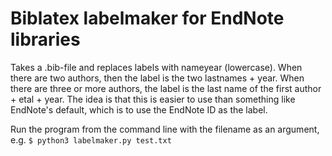 # Biblatex labelmaker for EndNote libraries
Takes a .bib-file and replaces labels with nameyear (lowercase). When there are two authors, then the label is the two lastnames + year. When there are three or more authors, the label is the last name of the first author + etal + year.
The idea is that this is easier to use than something like EndNote's default, which is to use the EndNote ID as the label.

Run the program from the command line with the filename as an argument, e.g.
`$ python3 labelmaker.py test.txt`
